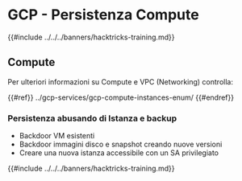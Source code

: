 # GCP - Persistenza Compute

{{#include ../../../banners/hacktricks-training.md}}

## Compute

Per ulteriori informazioni su Compute e VPC (Networking) controlla:

{{#ref}}
../gcp-services/gcp-compute-instances-enum/
{{#endref}}

### Persistenza abusando di Istanza e backup

- Backdoor VM esistenti
- Backdoor immagini disco e snapshot creando nuove versioni
- Creare una nuova istanza accessibile con un SA privilegiato

{{#include ../../../banners/hacktricks-training.md}}
